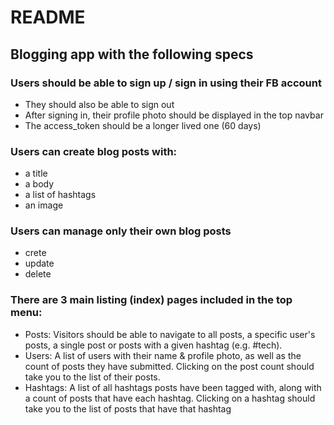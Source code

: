 # README

<h2>Blogging app with the following specs</h2>

<h3>Users should be able to sign up / sign in using their FB account</h3>
<ul>
  <li>They should also be able to sign out</li>
  <li>After signing in, their profile photo should be displayed in the top navbar</li>
  <li>The access_token should be a longer lived one (60 days)</li>
</ul>

<h3>Users can create blog posts with:</h3>
<ul>
  <li>a title</li>
  <li>a body</li>
  <li>a list of hashtags</li>
  <li>an image</li>
</ul>

<h3>Users can manage only their own blog posts</h3>
<ul>
  <li>crete</li>
  <li>update</li>
  <li>delete</li>
</ul>

<h3>There are 3 main listing (index) pages included in the top menu:</h3>
<ul>
  <li>Posts: Visitors should be able to navigate to all posts, a specific user's posts, a single post or posts with a given hashtag (e.g. #tech).</li>
  <li>Users: A list of users with their name & profile photo, as well as the count of posts they have submitted. Clicking on the post count should take you to the list of their posts.</li>
  <li>Hashtags: A list of all hashtags posts have been tagged with, along with a count of posts that have each hashtag. Clicking on a hashtag should take you to the list of posts that have that hashtag</li>
</ul>
